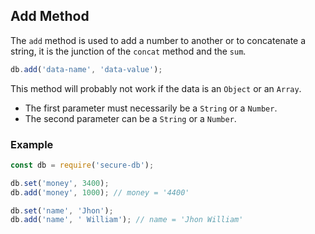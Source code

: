 ## Add Method

The `add` method is used to add a number to another or to concatenate a string, it is the junction of the `concat` method and the `sum`.

```javascript
db.add('data-name', 'data-value');
```
This method will probably not work if the data is an `Object` or an `Array`.

* The first parameter must necessarily be a `String` or a `Number`.
* The second parameter can be a `String` or a `Number`.

### Example

```javascript
const db = require('secure-db');

db.set('money', 3400);
db.add('money', 1000); // money = '4400'

db.set('name', 'Jhon');
db.add('name', ' William'); // name = 'Jhon William'
```
